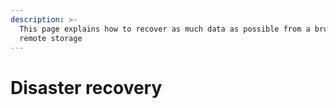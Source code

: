 ```yaml
---
description: >-
  This page explains how to recover as much data as possible from a broken
  remote storage
---
```


# Disaster recovery

